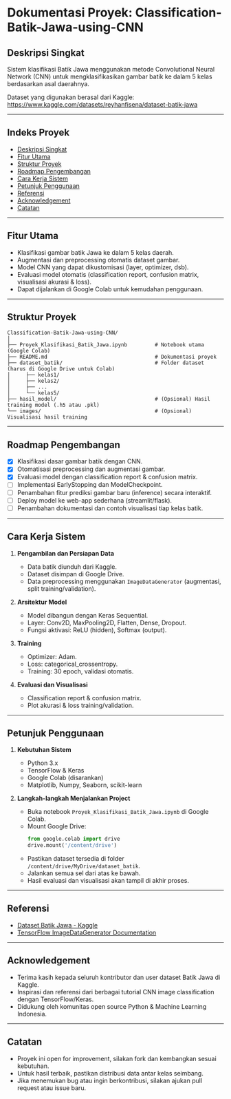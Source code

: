 # Dokumentasi Proyek: Classification-Batik-Jawa-using-CNN

## Deskripsi Singkat

Sistem klasifikasi Batik Jawa menggunakan metode Convolutional Neural Network (CNN) untuk mengklasifikasikan gambar batik ke dalam 5 kelas berdasarkan asal daerahnya.

Dataset yang digunakan berasal dari Kaggle:  
https://www.kaggle.com/datasets/reyhanfisena/dataset-batik-jawa

---

## Indeks Proyek

- [Deskripsi Singkat](#deskripsi-singkat)
- [Fitur Utama](#fitur-utama)
- [Struktur Proyek](#struktur-proyek)
- [Roadmap Pengembangan](#roadmap-pengembangan)
- [Cara Kerja Sistem](#cara-kerja-sistem)
- [Petunjuk Penggunaan](#petunjuk-penggunaan)
- [Referensi](#referensi)
- [Acknowledgement](#acknowledgement)
- [Catatan](#catatan)

---

## Fitur Utama

- Klasifikasi gambar batik Jawa ke dalam 5 kelas daerah.
- Augmentasi dan preprocessing otomatis dataset gambar.
- Model CNN yang dapat dikustomisasi (layer, optimizer, dsb).
- Evaluasi model otomatis (classification report, confusion matrix, visualisasi akurasi & loss).
- Dapat dijalankan di Google Colab untuk kemudahan penggunaan.

---

## Struktur Proyek

```
Classification-Batik-Jawa-using-CNN/
│
├── Proyek_Klasifikasi_Batik_Jawa.ipynb         # Notebook utama (Google Colab)
├── README.md                                   # Dokumentasi proyek
├── dataset_batik/                              # Folder dataset (harus di Google Drive untuk Colab)
│     ├── kelas1/
│     ├── kelas2/
│     ├── ...
│     └── kelas5/
├── hasil_model/                                # (Opsional) Hasil training model (.h5 atau .pkl)
└── images/                                     # (Opsional) Visualisasi hasil training
```

---

## Roadmap Pengembangan

- [x] Klasifikasi dasar gambar batik dengan CNN.
- [x] Otomatisasi preprocessing dan augmentasi gambar.
- [x] Evaluasi model dengan classification report & confusion matrix.
- [ ] Implementasi EarlyStopping dan ModelCheckpoint.
- [ ] Penambahan fitur prediksi gambar baru (inference) secara interaktif.
- [ ] Deploy model ke web-app sederhana (streamlit/flask).
- [ ] Penambahan dokumentasi dan contoh visualisasi tiap kelas batik.

---

## Cara Kerja Sistem

1. **Pengambilan dan Persiapan Data**
    - Data batik diunduh dari Kaggle.
    - Dataset disimpan di Google Drive.
    - Data preprocessing menggunakan `ImageDataGenerator` (augmentasi, split training/validation).

2. **Arsitektur Model**
    - Model dibangun dengan Keras Sequential.
    - Layer: Conv2D, MaxPooling2D, Flatten, Dense, Dropout.
    - Fungsi aktivasi: ReLU (hidden), Softmax (output).

3. **Training**
    - Optimizer: Adam.
    - Loss: categorical_crossentropy.
    - Training: 30 epoch, validasi otomatis.

4. **Evaluasi dan Visualisasi**
    - Classification report & confusion matrix.
    - Plot akurasi & loss training/validation.

---

## Petunjuk Penggunaan

1. **Kebutuhan Sistem**
    - Python 3.x
    - TensorFlow & Keras
    - Google Colab (disarankan)
    - Matplotlib, Numpy, Seaborn, scikit-learn

2. **Langkah-langkah Menjalankan Project**
    - Buka notebook `Proyek_Klasifikasi_Batik_Jawa.ipynb` di Google Colab.
    - Mount Google Drive:
      ```python
      from google.colab import drive
      drive.mount('/content/drive')
      ```
    - Pastikan dataset tersedia di folder `/content/drive/MyDrive/dataset_batik`.
    - Jalankan semua sel dari atas ke bawah.
    - Hasil evaluasi dan visualisasi akan tampil di akhir proses.

---

## Referensi

- [Dataset Batik Jawa - Kaggle](https://www.kaggle.com/datasets/reyhanfisena/dataset-batik-jawa)
- [TensorFlow ImageDataGenerator Documentation](https://www.tensorflow.org/api_docs/python/tf/keras/preprocessing/image/ImageDataGenerator)

---

## Acknowledgement

- Terima kasih kepada seluruh kontributor dan user dataset Batik Jawa di Kaggle.
- Inspirasi dan referensi dari berbagai tutorial CNN image classification dengan TensorFlow/Keras.
- Didukung oleh komunitas open source Python & Machine Learning Indonesia.

---

## Catatan

- Proyek ini open for improvement, silakan fork dan kembangkan sesuai kebutuhan.
- Untuk hasil terbaik, pastikan distribusi data antar kelas seimbang.
- Jika menemukan bug atau ingin berkontribusi, silakan ajukan pull request atau issue baru.

